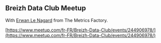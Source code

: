 ## Breizh Data Club Meetup 

With [Erwan Le Nagard](https://twitter.com/erwan_lenagard) from The Metrics Factory. 

[https://www.meetup.com/fr-FR/Breizh-Data-Club/events/244906978/](https://www.meetup.com/fr-FR/Breizh-Data-Club/events/244906978/)
